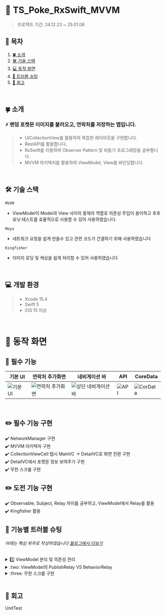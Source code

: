 
# 💫 TS_Poke_RxSwift_MVVM
> 프로젝트 기간: 24.12.23 ~ 25.01.06

## 📖 목차
1. [🍀 소개](#소개)
2. [🛠️ 기술 스택](#기술-스택)
3. [💻 동작 화면](#동작-화면)
4. [🧨 트러블 슈팅](#트러블-슈팅)
5. [📕 회고](#회고)
<br>

<a id="소개"></a>
## 🍀 소개
### :zap: 랜덤 포켓몬 이미지를 불러오고, 연락처를 저장하는 앱입니다.

> * UICollectionView를 활용하여 복잡한 레이아웃을 구현합니다.
> * RestAPI를 활용합니다.
> * RxSwift를 이용하여 Observer Pattern 및 비동기 프로그래밍을 공부합니다.
> * MVVM 아키텍처를 활용하여 ViewModel, View를 바인딩합니다.
<br>

<a id="기술-스택"></a>
## 🛠️ 기술 스택

`MVVM`
- ViewModel이 Model과 View 사이의 중재자 역할로 의존성 주입이 용이하고 추후 유닛 테스트를 효율적으로 사용할 수 있어 사용하였습니다.
  
`Moya`
- 네트워크 요청을 쉽게 만들수 있고 관련 코드가 간결하기 위해 사용하였습니다

`Kingfisher`
- 이미지 로딩 및 캐싱을 쉽게 처리할 수 있어 사용하였습니다
<br>

## :computer: 개발 환경
> * Xcode 15.4
> * Swift 5
> * iOS 15 이상
<br>

<a id="동작-화면"></a>
# 📱 동작 화면

## 💫 필수 기능

|기본 UI|연락처 추가화면|네비게이션 바|API|CoreData|
|--------|--------|--------|--------|--------|
|![기본 UI](https://github.com/user-attachments/assets/4140d63f-19fc-4dbb-ab60-d6a48dc24326)|![연락처 추가화면](https://github.com/user-attachments/assets/b62b61ec-4e1d-4825-81b1-005c0a60ef0f)|![상단 네비게이션 바](https://github.com/user-attachments/assets/2164f6ca-da24-4049-9e94-4df8c119ffbc)|![API](https://github.com/user-attachments/assets/5334869c-b50e-48ba-a92f-03d764341f28)|![CorData](https://github.com/user-attachments/assets/2cc01647-fd09-4d98-b88c-e516035f65ed)|
<br>

## ✏️ 필수 기능 구현
:heavy_check_mark: NetworkManager 구현
<br>
:heavy_check_mark: MVVM 아키텍처 구현
<br>
:heavy_check_mark: CollectionViewCell 탭시 MainVC -> DetailVC로 화면 전환 구현
<br>
:heavy_check_mark: DetailVC에서 포켓몬 정보 보여주기 구현
<br>
:heavy_check_mark: 무한 스크롤 구현
<br>

## ✏️ 도전 기능 구현
:heavy_check_mark: Observable, Subject, Relay 차이를 공부하고, ViewModel에서 Relay를 활용
<br>
:heavy_check_mark: Kingfisher 활용
<br>

<a id="트러블-슈팅"></a>
## 🧨  기능별 트러블 슈팅
###### 아래는 핵심 위주로 작성하였습니다 [블로그에서 더보기](https://velog.io/@sy0201/posts?q=%ED%8F%AC%EC%BC%93%EB%AA%AC)

<details>
<summary>1️⃣ ViewModel 분리 및 의존성 관리</summary>
<div markdown="1">
<br>

**배경 및 문제 상황** <br>
PokeViewModel 하나로 모든 로직(포켓몬 리스트 및 상세 정보)을 처리하던 구조에서 MainViewModel과 DetailViewModel로 분리하여 각각의 역할을 명확히 하고자 했습니다.
그러나 ViewModel 분리 이후, MainViewController에서 두 개의 ViewModel(MainViewModel, DetailViewModel)을 동시에 주입받게 되면서 아래와 같은 문제가 발생했습니다:

의존성 혼란: MainVC에서 DetailVC로 화면 전환 시 어떤 ViewModel을 주입해야 하는지 모호해졌습니다.
SRP 위반 가능성: MainViewController에서 DetailViewModel을 직접 다루는 방식은 단일 책임 원칙(SRP)을 벗어날 위험이 있었습니다.

**문제 원인** <br>
하나의 ViewController가 두 개 이상의 ViewModel을 사용하는 구조는 의존성 흐름이 복잡해지고 관리가 어려워질 수 있습니다.
MainViewController → MainViewModel → PokeRepository 및 DetailViewController → DetailViewModel → PokeRepository라는 명확한 의존성 흐름을 설계하지 못했습니다.
두 ViewModel의 역할이 구분되었음에도 불구하고 DetailViewModel을 MainViewController에서 직접 참조하여 책임 분리가 제대로 이루어지지 않았습니다.

**문제 해결 과정** <br>
1. 의존성 흐름 재정의
- ViewModel 간 직접 참조를 제거하고, ViewController와 ViewModel 간의 1:1 매칭 구조를 유지했습니다.
2. 책임 분리
- MainViewModel: 포켓몬 리스트 로드, 페이징, 새로고침 등 리스트 관련 로직 담당.
- DetailViewModel: 포켓몬 상세 정보 로드만 책임.
3. 의존성 주입 흐름 정리
- MainViewController는 MainViewModel만 주입받습니다.
- DetailViewController는 DetailViewModel만 주입받습니다.
- MainViewModel이 createDetailViewModel(for:) 메서드를 통해 필요한 DetailViewModel을 생성하도록 했습니다.

**최종 코드**<br>
```swift
final class MainViewModel {
    private let repository: PokeRepositoryProtocol

    init(repository: PokeRepositoryProtocol) {
        self.repository = repository
    }

    func createDetailViewModel(for id: Int) -> DetailViewModel {
        return DetailViewModel(repository: repository, pokemonID: id)
    }
}
```

```swift
final class DetailViewModel {
    private let repository: PokeRepositoryProtocol
    private let disposeBag = DisposeBag()
    private let pokemonID: Int
    
    let pokeDetail = PublishRelay<PokeDetail>()
    
    init(repository: PokeRepositoryProtocol, pokemonID: Int) {
        self.repository = repository
        self.pokemonID = pokemonID
    }
    
    func loadPokeDetail() {
        repository.fetchPokeDetail(id: pokemonID)
            .observe(on: MainScheduler.instance)
            .subscribe(onSuccess: { [weak self] detail in
                self?.pokeDetail.accept(detail)
            }, onFailure: { error in
                print("Error loading poke detail: \(error.localizedDescription)")
            })
            .disposed(by: disposeBag)
    }
}
```
**결론 및 교훈** <br>
- MainViewController는 MainViewModel과만 바인딩, DetailViewController는 DetailViewModel과만 바인딩하도록 하여 관리의 용이성을 높였습니다.
- ViewModel 생성은 필요할 때 상위 ViewModel에서 처리하여 ViewController의 의존성을 최소화했습니다.
- ViewController와 ViewModel 간의 1:1 매칭을 유지하여 SRP를 준수하고 코드 복잡도를 줄였습니다

 <br>
</div>
</details>

<details>
<summary>:two: ViewModel의 PublishRelay VS BehaviorRelay </summary>
<div markdown="2">
<br>

**배경 및 고민 상황** <br>
저는 처음에 BehaviorRelayfor pokeList및 pokeDetail속성을 사용했습니다.
왜냐하면 넷플릭스 클론 코딩 강의에서는 PublishRelay를 사용하였기때문에 BehaviorRelay과 PublishRelay에 대해 궁금점이 생겼습니다.

**문제 해결 과정** <br>
BehaviorRelay와 PublishRelay를 먼저 비교해본 후 처음 코드 작성시에는 BehaviorRelay를 사용하였습니다. 그 이유는 pokeList와 같이 뷰에 지속적으로 표시되는 데이터 스트림에 적합하다고 판단하였기 때문입니다. 하지만 단순하게 UI처리만을 위해 PublishRelay 최종 결정하게 되었습니다.

| 특성               | BehaviorRelay                                     | PublishRelay                                  |
|--------------------|--------------------------------------------------|-----------------------------------------------|
| **최신 값 유지**     | 최신 값을 유지하고 새로운 구독자에게 전달           | 최신 값은 유지되지 않음, 새로운 이벤트만 전달    |
| **초기값 설정**      | 초기값을 설정해야 함                              | 초기값 설정 필요 없음                         |
| **상태 저장**        | 지속적으로 사용 가능한 상태 저장 데이터를 유지   | 상태 저장 기능 없음                          |
| **불필요한 업데이트**| 상태 저장 특성으로 불필요한 업데이트 발생 가능    | 불필요한 업데이트 없음                       |
| **이벤트 전송**      | 새로운 이벤트와 최신 값을 구독자에게 전달         | 새로운 이벤트만 전송                         |
| **적합한 용도**      | 상태 저장 데이터 흐름, 지속적인 상태 관리 필요   | 단방향 데이터 흐름, 최신 데이터만 중요할 때 적합  |
| **오버헤드**         | 상태 저장으로 인해 오버헤드 발생 가능             | 가볍고 최신 상태만 유지하여 오버헤드 방지      |


**결론 및 교훈** <br>
특정 데이터 흐름의 요구사항에 맞는 적절한 릴레이 유형( PublishRelayvs. BehaviorRelay)을 선택하는 것이 중요하는 것을 깨달았습니다. 각각의 특성을 확인하고 장단점을 알게되면 구현을 단순화하고 성능을 향상시킬 수 있다는 점을 배웠습니다.

<br>
</div>
</details>

<details>
<summary>:three: 무한 스크롤 구현 </summary>
<div markdown="3">
<br>

**문제발생** <br>
리스트 화면에서 프로필 추가화면으로 PushViewController를 통해 화면 전환시 NavigationBar는 어디에서 설정해야하는지 고민되었습니다.
예를 들어 리스트 화면에서 프로필 추가화면으로 Push될때 NavigationBar의 Title이 잘못 표시되는 문제가 생겼습니다.

**해결방법** <br>
해결방법 작성하기

 <br>
</div>
</details>
<br>

<a id="회고"></a>
## 📕 회고<br>
UnitTest
